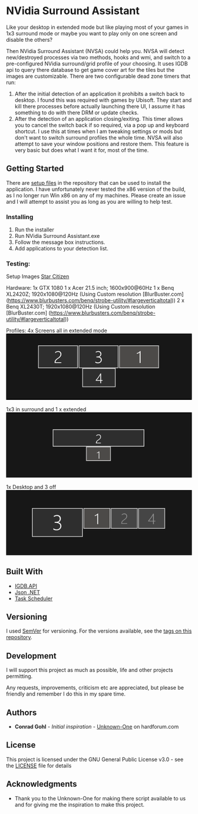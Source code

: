 # NVidia Surround Assistant

Like your desktop in extended mode but like playing most of your games in 1x3 surround mode or maybe you want to play only on one screen and disable the others? 

Then NVidia Surround Assistant (NVSA) could help you. NVSA will detect new/destroyed processes via two methods, hooks and wmi, and switch to a pre-configured NVidia surround/grid profile of your choosing. It uses IGDB api to query there database to get game cover art for the tiles but the images are customizable.
There are two configurable dead zone timers that run:
 1. After the initial detection of an application it prohibits a switch back to desktop. I found this was required with games by Ubisoft. They start and kill there processes before actually launching there UI, I assume it has something to do with there DRM or update checks.
 2. After the detection of an application closing/exiting. This timer allows you to cancel the switch back if so required, via a pop up and keyboard shortcut. I use this at times when I am tweaking settings or mods but don't want to switch surround profiles the whole time.
 NVSA will also attempt to save your window positions and restore them. This feature is very basic but does what I want it for, most of the time.

## Getting Started

There are [setup files](https://github.com/Entr0py86/NVidia_Surround_Assistant/releases) in the repository that can be used to install the application.
I have unfortunately never tested the x86 version  of the build, as I no longer run Win x86 on any of my machines. Please create an issue and I will attempt to assist you as long as you are willing to help test.

### Installing

1. Run the installer
2. Run NVidia Surround Assistant.exe
3. Follow the message box instructions.
4. Add applications to your detection list.

### Testing:
Setup Images [Star Citizen](https://robertsspaceindustries.com/spectrum/community/SC/forum/50264/thread/my-sim-pit-desk)

Hardware:
  1x GTX 1080 
  1 x Acer 21.5 inch; 1600x900@60Hz
  1 x Benq XL2420Z; 1920x1080@120Hz (Using Custom resolution [BlurBuster.com] (https://www.blurbusters.com/benq/strobe-utility/#largeverticaltotal))
  2 x Benq XL2430T; 1920x1080@120Hz (Using Custom resolution [BlurBuster.com] (https://www.blurbusters.com/benq/strobe-utility/#largeverticaltotal))

Profiles:
  4x Screens all in extended mode 
  ![4xEntended](Images/4xExtended.PNG?raw=true "4 x Extended Desktop")
  
  1x3 in surround and 1 x extended
  ![1x3x1Entended](Images/1x3x1Extended.PNG?raw=true "1 x 3 x Extended Desktop")
  
  1x Desktop and 3 off
  ![1xDesktop](Images/1xDesktop.PNG?raw=true "1 x Desktop")
  
## Built With

* [IGDB.API](https://www.nuget.org/packages/IGDB.API/1.0.8/)
* [Json .NET](https://www.newtonsoft.com/json)
* [Task Scheduler](https://github.com/dahall/taskscheduler)

## Versioning

I used [SemVer](http://semver.org/) for versioning. For the versions available, see the [tags on this repository](https://github.com/Entr0py86/NVidia_Surround_Assitant/tags). 

## Development

I will support this project as much as possible, life and other projects permitting.

Any requests, improvements, criticism etc are appreciated, but please be friendly and remember I do this in my spare time.

## Authors

* **Conrad Gohl** - *Initial inspiration* - [Unknown-One](https://hardforum.com/threads/quick-switch-between-extended-desktop-and-surround.1590030/) on hardforum.com

## License

This project is licensed under the GNU General Public License v3.0 - see the [LICENSE](LICENSE) file for details

## Acknowledgments

* Thank you to the Unknown-One for making there script available to us and for giving me the inspiration to make this project.

